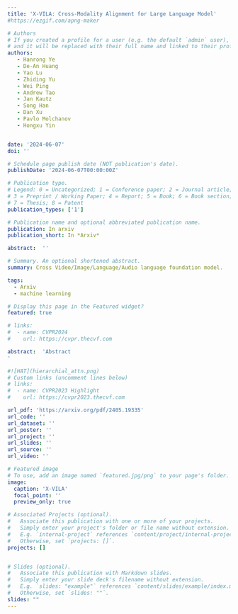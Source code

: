 ```yaml
---
title: 'X-VILA: Cross-Modality Alignment for Large Language Model'
#https://ezgif.com/apng-maker 

# Authors
# If you created a profile for a user (e.g. the default `admin` user), write the username (folder name) here
# and it will be replaced with their full name and linked to their profile.
authors:
   - Hanrong Ye
   - De-An Huang
   - Yao Lu
   - Zhiding Yu
   - Wei Ping
   - Andrew Tao
   - Jan Kautz
   - Song Han
   - Dan Xu
   - Pavlo Molchanov
   - Hongxu Yin


date: '2024-06-07'
doi: ''

# Schedule page publish date (NOT publication's date).
publishDate: '2024-06-07T00:00:00Z'

# Publication type.
# Legend: 0 = Uncategorized; 1 = Conference paper; 2 = Journal article;
# 3 = Preprint / Working Paper; 4 = Report; 5 = Book; 6 = Book section;
# 7 = Thesis; 8 = Patent
publication_types: ['1']

# Publication name and optional abbreviated publication name.
publication: In arxiv
publication_short: In *Arxiv*

abstract:  ''

# Summary. An optional shortened abstract.
summary: Cross Video/Image/Language/Audio language foundation model.

tags: 
  - Arxiv
  - machine learning

# Display this page in the Featured widget?
featured: true

# links:
#  - name: CVPR2024
#    url: https://cvpr.thecvf.com

abstract:  'Abstract
'

#![HAT](hierarchial_attn.png)
# Custom links (uncomment lines below)
# links:
#  - name: CVPR2023 Highlight
#    url: https://cvpr2023.thecvf.com

url_pdf: 'https://arxiv.org/pdf/2405.19335'
url_code: ''
url_dataset: ''
url_poster: ''
url_project: ''
url_slides: ''
url_source: ''
url_video: ''

# Featured image
# To use, add an image named `featured.jpg/png` to your page's folder.
image:
  caption: 'X-VILA'
  focal_point: ''
  preview_only: true

# Associated Projects (optional).
#   Associate this publication with one or more of your projects.
#   Simply enter your project's folder or file name without extension.
#   E.g. `internal-project` references `content/project/internal-project/index.md`.
#   Otherwise, set `projects: []`.
projects: []


# Slides (optional).
#   Associate this publication with Markdown slides.
#   Simply enter your slide deck's filename without extension.
#   E.g. `slides: "example"` references `content/slides/example/index.md`.
#   Otherwise, set `slides: ""`.
slides: ""
---
```


